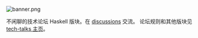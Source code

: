 ![banner.png](https://media.githubusercontent.com/media/adoyle-h/_imgs/master/github/tech-talks/banner.png)

不闲聊的技术论坛 Haskell 版块。在 [discussions][] 交流。
论坛规则和其他版块见 [tech-talks 主页](https://github.com/just-talks/tech-talks)。

[discussions]: https://github.com/just-talks/haskell/discussions
